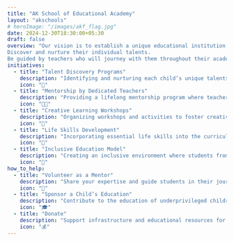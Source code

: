 ```yaml
---
title: "AK School of Educational Academy"
layout: "akschools"
# heroImage: "/images/akf_flag.jpg"
date: 2024-12-30T18:30:00+05:30
draft: false
overview: "Our vision is to establish a unique educational institution that focuses on creativity, innovation, and self-discovery. Here, each child will have the opportunity to:
Discover and nurture their individual talents.
Be guided by teachers who will journey with them throughout their academic life, ideally from Grade I to XII (or at least from Grade I to V and VI to XII)."
initiatives:
  - title: "Talent Discovery Programs"
    description: "Identifying and nurturing each child’s unique talents through personalized guidance and activities."
    icon: "🌟"
  - title: "Mentorship by Dedicated Teachers"
    description: "Providing a lifelong mentorship program where teachers guide students from Grade I to XII."
    icon: "👩‍🏫"
  - title: "Creative Learning Workshops"
    description: "Organizing workshops and activities to foster creativity and innovation among students."
    icon: "🎨"
  - title: "Life Skills Development"
    description: "Incorporating essential life skills into the curriculum to prepare students for real-world challenges."
    icon: "🔑"
  - title: "Inclusive Education Model"
    description: "Creating an inclusive environment where students from diverse backgrounds can thrive and learn together."
    icon: "🤝"
how_to_help:
  - title: "Volunteer as a Mentor"
    description: "Share your expertise and guide students in their journey of self-discovery."
    icon: "📘"
  - title: "Sponsor a Child’s Education"
    description: "Contribute to the education of underprivileged children."
    icon: "🎓"
  - title: "Donate"
    description: "Support infrastructure and educational resources for the academy."
    icon: "💰"
---
```

